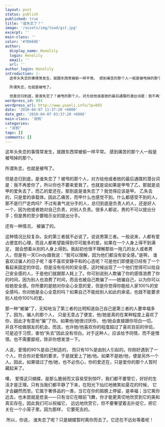 ```yaml
---
layout: post
status: publish
published: true
title: "谁失恋了？"
image: '/assets/img/load/git.jpg'
excerpt: ''
main-class: ''
color: '#7D669E'
author:
  display_name: Honolily
  login: Honolily
  email: ''
  url: ''
author_login: Honolily
introduction: |-
  这年头失恋的事情常发生，就跟东西常被偷一样平常。 感到痛苦的那个人一般是被甩掉的那个。

  所谓失恋，也就是被甩了。

  但是总归到底，是谁失恋了？被甩的那个人，对方给他或者她的最后通牒的潜台词是：我不再爱你了，所以你也不要来爱我了。也就是说如果是甲甩了乙，那就是说甲的爱失去了，而乙的爱还在。那到底是谁失恋了？我觉得应该是甲。 乙失去的，只是爱的承载体。因此乙痛苦，而甲什么也感觉不到。什么都感受不到的人， 那不是行尸走肉吗?&nbsp;&nbsp;不过有勇气说分手的人，总归到底是负责人的人，还是好人一个，因为他或者她对自己负责，对别人负责。很多人都说，男的不可以提出分手；但是男的至少要暗示女的提出分手。
wordpress_id: 893
wordpress_url: http://www.yuanli.info/?p=893
date: '2010-04-07 11:37:20 +0800'
date_gmt: '2010-04-07 03:37:20 +0800'
main-class: '涂鸦'
categories:
- "涂鸦"
tags: []
comments: []
---
```

这年头失恋的事情常发生，就跟东西常被偷一样平常。 感到痛苦的那个人一般是被甩掉的那个。

所谓失恋，也就是被甩了。

但是总归到底，是谁失恋了？被甩的那个人，对方给他或者她的最后通牒的潜台词是：我不再爱你了，所以你也不要来爱我了。也就是说如果是甲甩了乙，那就是说甲的爱失去了，而乙的爱还在。那到底是谁失恋了？我觉得应该是甲。 乙失去的，只是爱的承载体。因此乙痛苦，而甲什么也感觉不到。什么都感受不到的人， 那不是行尸走肉吗?&nbsp;&nbsp;不过有勇气说分手的人，总归到底是负责人的人，还是好人一个，因为他或者她对自己负责，对别人负责。很多人都说，男的不可以提出分手；但是男的至少要暗示女的提出分手。

还有一种情况， 被骗了的。

这种情况比较复杂。女的第三者就不必说了。说说男第三者。一般说来，人都有爱占便宜的心理，而且人都希望能得到尽可能多的爱。如果在一个人身上得不到满足， 就会想着从别的人身上得到。我起初也很不理解那些一拖几的女人或者男人，但是有一天Cindy跟我说：&ldquo;我可以理解，因为他们都没有安全感。&rdquo;是啊， 谁喜欢过骗人的日子呢？谁不喜欢安静平和的心态呢？可是他们即便是已经有了一个看起来固定的伴侣，但是没有任何的安全感，这时候出现了一个他们觉得可以给自己安全感的人，于是他们就跟那人耗上了。你可别说别人欺骗了你的感情浪费了你的时间，因为别人也浪费了时间，而且也被自己欺骗了&mdash;&mdash;她骗自己，以为你可以给她安全感。你所要的是她对你全心全意的爱，但是你觉得你能给人家100%的安全感吗，你对她是全心全意的吗？如果自己不能给别人如此的承诺，也就不能要求别人给你100%的爱。

那一种&ldquo;被骗&rdquo;了，无知地当了第三者的比明知道自己自己是第三者的人要幸福多了。因为，骗人的那个人， 只是无意占了便宜，他/她是真的在某种程度上喜欢了你，因此才有意地&ldquo;骗&rdquo;了你。如果他/她很讨厌你， 他/她会直接跟你坦白一切， 并且不给做朋友的机会。而且，也许她/他喜欢你的程度超过了喜欢目前的伴侣，可是迫于习惯，害怕&ldquo;失去&rdquo;因此没有坦白。对于这种人，应该给予同情，而不是憎恨。也不需要鄙视，除非你想发泄一下。

人说，爱情的90%是自己制造的， 而只有10%是由别人引起的。你刚好遇到了一个人，符合你对爱情的要求，于是就爱上了她/他。如果不是她/他，便是另外一个人。因此，如果错过了他/她，也不必伤心，你的爱还在，只是爱你的那个人暂时藏起来了。

噢， 爱情这只蝴蝶，是那么脆弱而又容易受到惊吓，我们都不要管它，好好的生活才是正理。只有当我们都平静了下来，在阳光下灿烂地微笑如夏花的时候， 它才会翩然而至。它属于奢侈品的一类，当它在你的肩膀上停留，是幸福；当它离你远去，也未尝就是悲哀&mdash;&mdash;只有当它在眼前飞舞，你才能更真切地欣赏到它的美和真实存在。因此我们可以祝福它， 远远地欣赏它，但不要奢望着去扑捉它，把它关在一个小笼子里。因为那样， 它要死去的。

&nbsp;所以，你说， 谁失恋了呢？只是蝴蝶暂时离你而去了。它还在不远处等着呢！

